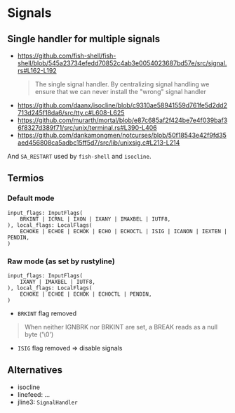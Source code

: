 # Signals

## Single handler for multiple signals

- https://github.com/fish-shell/fish-shell/blob/545a23734efedd70852c4ab3e0054023687bd57e/src/signal.rs#L162-L192
  > The single signal handler. By centralizing signal handling we ensure that we can never install the "wrong" signal handler
- https://github.com/daanx/isocline/blob/c9310ae58941559d761fe5d2dd2713d245f18da6/src/tty.c#L608-L625
- https://github.com/murarth/mortal/blob/e87c685af2f424be7e4f039baf36f8327d389f71/src/unix/terminal.rs#L390-L406
- https://github.com/dankamongmen/notcurses/blob/50f18543e42f9fd35aed456808ca5adbc15ff5d7/src/lib/unixsig.c#L213-L214

And `SA_RESTART` used by `fish-shell` and `isocline`.

## Termios

### Default mode

```
input_flags: InputFlags(
    BRKINT | ICRNL | IXON | IXANY | IMAXBEL | IUTF8,
), local_flags: LocalFlags(
    ECHOKE | ECHOE | ECHOK | ECHO | ECHOCTL | ISIG | ICANON | IEXTEN | PENDIN,
)
```

### Raw mode (as set by rustyline)

```
input_flags: InputFlags(
    IXANY | IMAXBEL | IUTF8,
), local_flags: LocalFlags(
    ECHOKE | ECHOE | ECHOK | ECHOCTL | PENDIN,
)
```

- `BRKINT` flag removed
> When neither IGNBRK nor BRKINT are set, a BREAK reads as a null byte ('\0')

- `ISIG` flag removed => disable signals

## Alternatives

- isocline
- linefeed: ...
- jline3: `SignalHandler`
